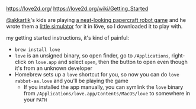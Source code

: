 https://love2d.org/
https://love2d.org/wiki/Getting_Started

[@akkartik](https://elk.zone/hachyderm.io/@akkartik@merveilles.town)'s kids are playing [a neat-looking papercraft robot game](https://www.kiwico.com/us/store/dp/robot-coder-starter-kit/5555) and he wrote them a [little simulator](http://akkartik.name/post/rabbot) for it in löve, so I downloaded it to play with.

my getting started instructions, it's kind of painful:
- `brew install love`
- `love` is an unsigned binary, so open finder, go to `/Applications`, right-click on `love.app` and select `open`, then the button to open even though it's from an unknown developer
- Homebrew sets up a `love` shortcut for you, so now you can do `love rabbot-aa.love` and you'll be playing the game
	- If you installed the app manually, you can symlink the `love` binary from `/Applications/love.app/Contents/MacOS/love` to somewhere in your `PATH`